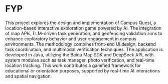 # FYP

This project explores the design and implementation of Campus Quest, a location-based
interactive exploration game powered by AI. The integration of map APIs, LLM-driven
task generation, and geofencing validation aims to enhance exploratory behavior and user
engagement in campus environments. The methodology combines front-end UI design,
backend task coordination, and multimodal verification techniques. The application is
developed in Java, utilizing the Baidu Map SDK and DeepSeek API, with system modules
such as task manager, photo verification, and real-time location tracking. This work
contributes a gamified framework for educational or orientation purposes, supported by
real-time AI interactions and spatial navigation. 

